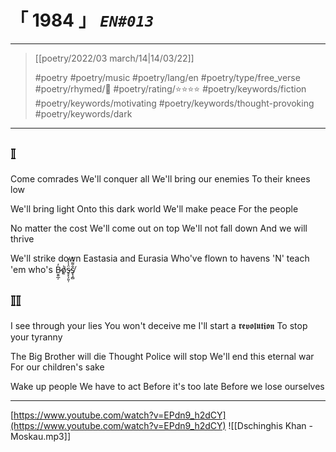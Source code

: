 # &#12300; 1984 &#12301; *`EN#013`*

---

> [[poetry/2022/03 march/14|14/03/22]]
> 
>  #poetry 
>  #poetry/music 
>  #poetry/lang/en 
>  #poetry/type/free_verse 
>  #poetry/rhymed/🔴 
>  #poetry/rating/⭐⭐⭐⭐ 
>  #poetry/keywords/fiction #poetry/keywords/motivating #poetry/keywords/thought-provoking #poetry/keywords/dark 

---
## 𝕀
Come comrades
We'll conquer all
We'll bring our enemies
To their knees low

We'll bring light
Onto this dark world
We'll make peace
For the people

No matter the cost
We'll come out on top
We'll not fall down
And we will thrive

We'll strike down
Eastasia and Eurasia
Who've flown to havens
'N' teach 'em who's B̵̮͍̲̦̓o̸̱͐s̵̥̙̗͈̹̈̾̓̽s̸̢̧̻̐͌͑͒

## 𝕀𝕀
I see through your lies
You won't deceive me
I'll start a 𝖗𝖊𝖛𝖔𝖑𝖚𝖙𝖎𝖔𝖓
To stop your tyranny

The Big Brother will die
Thought Police will stop
We'll end this eternal war
For our children's sake

Wake up people
We have to act
Before it's too late
Before we lose ourselves

---
[https://www.youtube.com/watch?v=EPdn9_h2dCY](https://www.youtube.com/watch?v=EPdn9_h2dCY)
![[Dschinghis Khan - Moskau.mp3]]